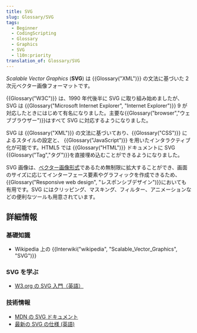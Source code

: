 ```yaml
---
title: SVG
slug: Glossary/SVG
tags:
  - Beginner
  - CodingScripting
  - Glossary
  - Graphics
  - SVG
  - l10n:priority
translation_of: Glossary/SVG
---
```

_Scalable Vector Graphics_ (**SVG**) は {{Glossary("XML")}} の文法に基づいた 2 次元ベクター画像フォーマットです。

{{Glossary("W3C")}} は、1990 年代後半に SVG に取り組み始めましたが、 SVG は {{Glossary("Microsoft Internet Explorer", "Internet Explorer")}} 9 が対応したときにはじめて有名になりました。主要な{{Glossary("browser","ウェブブラウザー")}}はすべて SVG に対応するようになりました。

SVG は {{Glossary("XML")}} の文法に基づいており、{{Glossary("CSS")}} によるスタイルの設定と、 {{Glossary("JavaScript")}} を用いたインタラクティブ化が可能です。HTML5 では {{Glossary("HTML")}} ドキュメントに SVG {{Glossary("Tag","タグ")}}を直接埋め込むことができるようになりました。

SVG 画像は、[ベクター画像形式](https://ja.wikipedia.org/wiki/%E3%83%99%E3%82%AF%E3%82%BF%E5%BD%A2%E5%BC%8F)であるため無制限に拡大することができ、画面のサイズに応じてインターフェース要素やグラフィックを作成できるため、{{Glossary("Responsive web design", "レスポンシブデザイン")}}においても有用です。SVG にはクリッピング、マスキング、フィルター、アニメーションなどの便利なツールも用意されています。

## 詳細情報

### 基礎知識

- Wikipedia 上の {{Interwiki("wikipedia", "Scalable_Vector_Graphics", "SVG")}}

### SVG を学ぶ

- [W3.org の SVG 入門（英語）](https://www.w3.org/Graphics/SVG/IG/resources/svgprimer.html)

### 技術情報

- [MDN の SVG ドキュメント](/ja/docs/Web/SVG)
- [最新の SVG の仕様 (英語)](http://www.w3.org/TR/SVG/)
